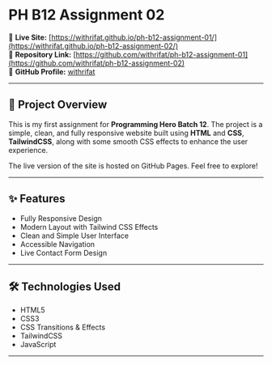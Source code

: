 # PH B12 Assignment 02

🚀 **Live Site:** [https://withrifat.github.io/ph-b12-assignment-01/](https://withrifat.github.io/ph-b12-assignment-02/)  
🔗 **Repository Link:** [https://github.com/withrifat/ph-b12-assignment-01](https://github.com/withrifat/ph-b12-assignment-02)  
👤 **GitHub Profile:** [withrifat](https://github.com/withrifat)

---

## 📄 Project Overview

This is my first assignment for **Programming Hero Batch 12**. The project is a simple, clean, and fully responsive website built using **HTML** and **CSS**, **TailwindCSS**, along with some smooth CSS effects to enhance the user experience.

The live version of the site is hosted on GitHub Pages. Feel free to explore!

---

## ✨ Features

- Fully Responsive Design
- Modern Layout with Tailwind CSS Effects
- Clean and Simple User Interface
- Accessible Navigation
- Live Contact Form Design

---

## 🛠 Technologies Used

- HTML5
- CSS3
- CSS Transitions & Effects
- TailwindCSS
- JavaScript

---
